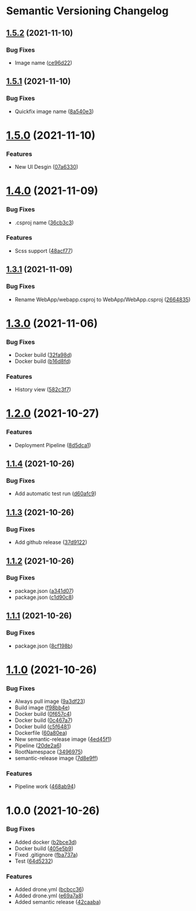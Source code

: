 # Semantic Versioning Changelog

## [1.5.2](https://github.com/ucl-aa/webapp/compare/v1.5.1...v1.5.2) (2021-11-10)


### Bug Fixes

* Image name ([ce96d22](https://github.com/ucl-aa/webapp/commit/ce96d225ae0c9a82b86a71866eff13d51a4d8c3d))

## [1.5.1](https://github.com/ucl-aa/webapp/compare/v1.5.0...v1.5.1) (2021-11-10)


### Bug Fixes

* Quickfix image name ([8a540e3](https://github.com/ucl-aa/webapp/commit/8a540e37a1f8c87dbde66a97dbfa070e26554d8b))

# [1.5.0](https://github.com/ucl-aa/webapp/compare/v1.4.0...v1.5.0) (2021-11-10)


### Features

* New UI Desgin ([07a6330](https://github.com/ucl-aa/webapp/commit/07a633026bdf5505b9c7c7167cea7ff8964f951c))

# [1.4.0](https://github.com/ucl-aa/webapp/compare/v1.3.1...v1.4.0) (2021-11-09)


### Bug Fixes

* .csproj name ([36cb3c3](https://github.com/ucl-aa/webapp/commit/36cb3c33212c977b6d28b8d6516ef180c666653e))


### Features

* Scss support ([48acf77](https://github.com/ucl-aa/webapp/commit/48acf77377bedf47b0d76394fa5a9fdad4b292b4))

## [1.3.1](https://github.com/ucl-aa/webapp/compare/v1.3.0...v1.3.1) (2021-11-09)


### Bug Fixes

* Rename WebApp/webapp.csproj to WebApp/WebApp.csproj ([2664835](https://github.com/ucl-aa/webapp/commit/2664835c2a80f642c774ccd29d478f6096f7d455))

# [1.3.0](https://github.com/ucl-aa/webapp/compare/v1.2.0...v1.3.0) (2021-11-06)


### Bug Fixes

* Docker build ([32fa98d](https://github.com/ucl-aa/webapp/commit/32fa98d961ebd9d6ce785fe4d7b685881c7885fd))
* Docker build ([b16d8fd](https://github.com/ucl-aa/webapp/commit/b16d8fd9d009154c4179010525fc8d7cdf311d4f))


### Features

* History view ([582c3f7](https://github.com/ucl-aa/webapp/commit/582c3f7beb7a03ed98fc4da55d541a0620f932d0))

# [1.2.0](https://github.com/ucl-aa/webapp/compare/v1.1.4...v1.2.0) (2021-10-27)


### Features

* Deployment Pipeline ([8d5dca1](https://github.com/ucl-aa/webapp/commit/8d5dca1d8c9cf606de183329430d8ed639929657))

## [1.1.4](https://github.com/ucl-aa/webapp/compare/v1.1.3...v1.1.4) (2021-10-26)


### Bug Fixes

* Add automatic test run ([d60afc9](https://github.com/ucl-aa/webapp/commit/d60afc9ecd23786b47cb7c586329fda06cfc926f))

## [1.1.3](https://github.com/ucl-aa/webapp/compare/v1.1.2...v1.1.3) (2021-10-26)


### Bug Fixes

* Add github release ([37d9122](https://github.com/ucl-aa/webapp/commit/37d912224e4dace65f625504f74290968768d9e1))

## [1.1.2](https://github.com/ucl-aa/webapp/compare/v1.1.1...v1.1.2) (2021-10-26)


### Bug Fixes

* package.json ([a341d07](https://github.com/ucl-aa/webapp/commit/a341d07e98550388c6cc54f9da1326c3bcf602c5))
* package.json ([c1d90c8](https://github.com/ucl-aa/webapp/commit/c1d90c868996a5049da982d2f6fdb6dac5728cc9))

## [1.1.1](https://github.com/ucl-aa/webapp/compare/v1.1.0...v1.1.1) (2021-10-26)


### Bug Fixes

* package.json ([8cf198b](https://github.com/ucl-aa/webapp/commit/8cf198baf7ddacc6c7cff31e470dcb6559cd2c49))

# [1.1.0](https://github.com/ucl-aa/webapp/compare/v1.0.0...v1.1.0) (2021-10-26)


### Bug Fixes

* Always pull image ([9a3df23](https://github.com/ucl-aa/webapp/commit/9a3df23d4ce4078c447870a58c97b45483b061a1))
* Build image ([f98bb4e](https://github.com/ucl-aa/webapp/commit/f98bb4edad3db32f051df8beb10b2ffe53be3688))
* Docker build ([0f657c4](https://github.com/ucl-aa/webapp/commit/0f657c40a42453180ba6045df049efab7fc4eeab))
* Docker build ([0c467a7](https://github.com/ucl-aa/webapp/commit/0c467a71ba6c179a459af5fa8ac25d97c5cfe283))
* Docker build ([c5f6481](https://github.com/ucl-aa/webapp/commit/c5f6481ea91a53b14cef746e46a576bfbab1cbdd))
* Dockerfile ([60a80ea](https://github.com/ucl-aa/webapp/commit/60a80ea99cb8da983d32ad08b48f6f578b8d8d5e))
* New semantic-release image ([4ed45f1](https://github.com/ucl-aa/webapp/commit/4ed45f12682b633a19cc3e712262d22dc48d3d0d))
* Pipeline ([20de2a6](https://github.com/ucl-aa/webapp/commit/20de2a61d735d6d6a1c6a99e29066b50f3466905))
* RootNamespace ([3496975](https://github.com/ucl-aa/webapp/commit/349697593b19ebaf93797a69cbd04d64c66cf795))
* semantic-release image ([7d8e9ff](https://github.com/ucl-aa/webapp/commit/7d8e9ff563a14ab9f35088ad6c6fd3d8091c0d11))


### Features

* Pipeline work ([468ab94](https://github.com/ucl-aa/webapp/commit/468ab947c7ef0dc99ac275b2ae6ec0c27dcddc52))

# 1.0.0 (2021-10-26)


### Bug Fixes

* Added docker ([b2bce3d](https://github.com/ucl-aa/webapp/commit/b2bce3d24ff35ca89e134b3412e431d8b1707f94))
* Docker build ([405e5b9](https://github.com/ucl-aa/webapp/commit/405e5b9d2fd1e6c5a938a01cb96e7323d775041d))
* Fixed .gitignore ([fba737a](https://github.com/ucl-aa/webapp/commit/fba737aea1e966c87d0d7b87ee5ae1674f0159ba))
* Test ([64d5232](https://github.com/ucl-aa/webapp/commit/64d5232e88ec728d0b6c027542f33c281fee8bfb))


### Features

* Added drone.yml ([bcbcc36](https://github.com/ucl-aa/webapp/commit/bcbcc36e4556d1a0e4315fa5a4fc2ef59af04d29))
* Added drone.yml ([e69a7a8](https://github.com/ucl-aa/webapp/commit/e69a7a8ba7d89a3ab2dcb86caede00b17476d98a))
* Added semantic release ([42caaba](https://github.com/ucl-aa/webapp/commit/42caaba2b2d9add7b88ae65ad0034e36f3ef4d6f))
